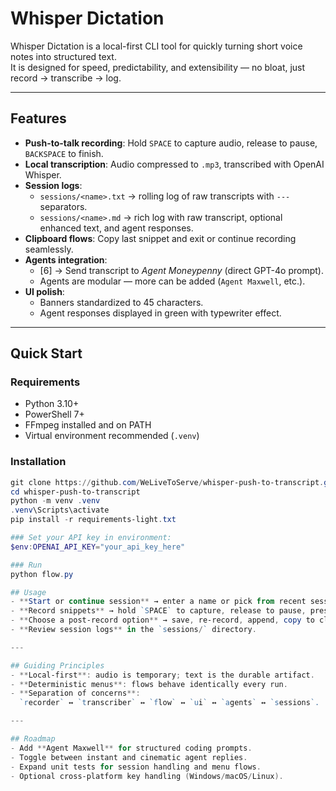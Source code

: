 # Whisper Dictation

Whisper Dictation is a local-first CLI tool for quickly turning short voice notes into structured text.  
It is designed for speed, predictability, and extensibility — no bloat, just record → transcribe → log.

---

## Features
- **Push-to-talk recording**: Hold `SPACE` to capture audio, release to pause, `BACKSPACE` to finish.
- **Local transcription**: Audio compressed to `.mp3`, transcribed with OpenAI Whisper.
- **Session logs**:  
  - `sessions/<name>.txt` → rolling log of raw transcripts with `---` separators.  
  - `sessions/<name>.md` → rich log with raw transcript, optional enhanced text, and agent responses.  
- **Clipboard flows**: Copy last snippet and exit or continue recording seamlessly.
- **Agents integration**:  
  - [6] → Send transcript to *Agent Moneypenny* (direct GPT-4o prompt).  
  - Agents are modular — more can be added (`Agent Maxwell`, etc.).
- **UI polish**:  
  - Banners standardized to 45 characters.  
  - Agent responses displayed in green with typewriter effect.

---

## Quick Start

### Requirements
- Python 3.10+
- PowerShell 7+
- FFmpeg installed and on PATH
- Virtual environment recommended (`.venv`)

### Installation
```powershell
git clone https://github.com/WeLiveToServe/whisper-push-to-transcript.git
cd whisper-push-to-transcript
python -m venv .venv
.venv\Scripts\activate
pip install -r requirements-light.txt

### Set your API key in environment:
$env:OPENAI_API_KEY="your_api_key_here"

### Run
python flow.py

## Usage
- **Start or continue session** → enter a name or pick from recent sessions.  
- **Record snippets** → hold `SPACE` to capture, release to pause, press `BACKSPACE` to finish.  
- **Choose a post-record option** → save, re-record, append, copy to clipboard, or call an agent.  
- **Review session logs** in the `sessions/` directory.

---

## Guiding Principles
- **Local-first**: audio is temporary; text is the durable artifact.  
- **Deterministic menus**: flows behave identically every run.  
- **Separation of concerns**:  
  `recorder` ↔ `transcriber` ↔ `flow` ↔ `ui` ↔ `agents` ↔ `sessions`.

---

## Roadmap
- Add **Agent Maxwell** for structured coding prompts.  
- Toggle between instant and cinematic agent replies.  
- Expand unit tests for session handling and menu flows.  
- Optional cross-platform key handling (Windows/macOS/Linux).  
